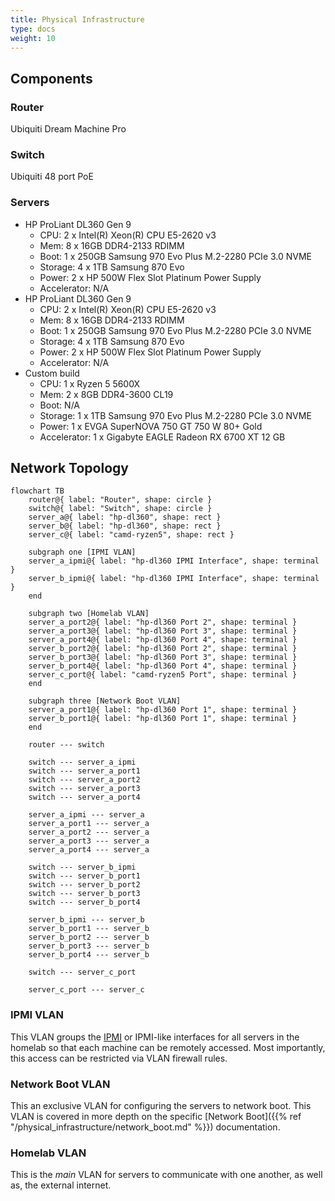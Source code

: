 ```yaml
---
title: Physical Infrastructure
type: docs
weight: 10
---
```


## Components

### Router

Ubiquiti Dream Machine Pro

### Switch

Ubiquiti 48 port PoE

### Servers

- HP ProLiant DL360 Gen 9
    - CPU: 2 x Intel(R) Xeon(R) CPU E5-2620 v3
    - Mem:  8 x 16GB DDR4-2133 RDIMM
    - Boot: 1 x 250GB Samsung 970 Evo Plus M.2-2280 PCIe 3.0 NVME
    - Storage: 4 x 1TB Samsung 870 Evo
    - Power: 2 x HP 500W Flex Slot Platinum Power Supply
    - Accelerator: N/A
- HP ProLiant DL360 Gen 9
    - CPU: 2 x Intel(R) Xeon(R) CPU E5-2620 v3
    - Mem: 8 x 16GB DDR4-2133 RDIMM
    - Boot: 1 x 250GB Samsung 970 Evo Plus M.2-2280 PCIe 3.0 NVME
    - Storage: 4 x 1TB Samsung 870 Evo
    - Power: 2 x HP 500W Flex Slot Platinum Power Supply
    - Accelerator: N/A
- Custom build
    - CPU: 1 x Ryzen 5 5600X
    - Mem: 2 x 8GB DDR4-3600 CL19
    - Boot: N/A
    - Storage: 1 x 1TB Samsung 970 Evo Plus M.2-2280 PCIe 3.0 NVME
    - Power: 1 x EVGA SuperNOVA 750 GT 750 W 80+ Gold
    - Accelerator: 1 x Gigabyte EAGLE Radeon RX 6700 XT 12 GB

## Network Topology

```mermaid
flowchart TB
    router@{ label: "Router", shape: circle }
    switch@{ label: "Switch", shape: circle }
    server_a@{ label: "hp-dl360", shape: rect }
    server_b@{ label: "hp-dl360", shape: rect }
    server_c@{ label: "camd-ryzen5", shape: rect }

    subgraph one [IPMI VLAN]
    server_a_ipmi@{ label: "hp-dl360 IPMI Interface", shape: terminal }
    server_b_ipmi@{ label: "hp-dl360 IPMI Interface", shape: terminal }
    end

    subgraph two [Homelab VLAN]
    server_a_port2@{ label: "hp-dl360 Port 2", shape: terminal }
    server_a_port3@{ label: "hp-dl360 Port 3", shape: terminal }
    server_a_port4@{ label: "hp-dl360 Port 4", shape: terminal }
    server_b_port2@{ label: "hp-dl360 Port 2", shape: terminal }
    server_b_port3@{ label: "hp-dl360 Port 3", shape: terminal }
    server_b_port4@{ label: "hp-dl360 Port 4", shape: terminal }
    server_c_port@{ label: "camd-ryzen5 Port", shape: terminal }
    end

    subgraph three [Network Boot VLAN]
    server_a_port1@{ label: "hp-dl360 Port 1", shape: terminal }
    server_b_port1@{ label: "hp-dl360 Port 1", shape: terminal }
    end

    router --- switch

    switch --- server_a_ipmi
    switch --- server_a_port1
    switch --- server_a_port2
    switch --- server_a_port3
    switch --- server_a_port4

    server_a_ipmi --- server_a
    server_a_port1 --- server_a
    server_a_port2 --- server_a
    server_a_port3 --- server_a
    server_a_port4 --- server_a

    switch --- server_b_ipmi
    switch --- server_b_port1
    switch --- server_b_port2
    switch --- server_b_port3
    switch --- server_b_port4

    server_b_ipmi --- server_b
    server_b_port1 --- server_b
    server_b_port2 --- server_b
    server_b_port3 --- server_b
    server_b_port4 --- server_b

    switch --- server_c_port

    server_c_port --- server_c
```

### IPMI VLAN

This VLAN groups the [IPMI](https://en.wikipedia.org/wiki/Intelligent_Platform_Management_Interface)
or IPMI-like interfaces for all servers in the homelab so that each machine
can be remotely accessed. Most importantly, this access can be restricted via
VLAN firewall rules.

### Network Boot VLAN

This an exclusive VLAN for configuring the servers to network boot. This VLAN
is covered in more depth on the specific
[Network Boot]({{% ref "/physical_infrastructure/network_boot.md" %}}) documentation.

### Homelab VLAN

This is the *main* VLAN for servers to communicate with one another, as well as,
the external internet.